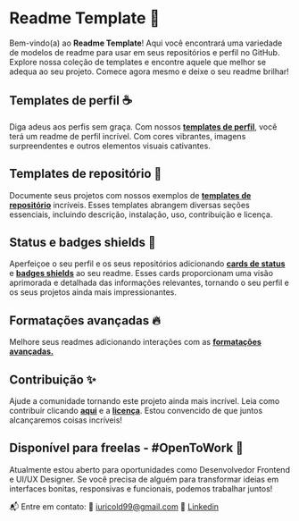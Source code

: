 # Readme Template 📜

Bem-vindo(a) ao **Readme Template**! Aqui você encontrará uma variedade de modelos de readme para usar em seus repositórios e perfil no GitHub. Explore nossa coleção de templates e encontre aquele que melhor se adequa ao seu projeto. Comece agora mesmo e deixe o seu readme brilhar!

## Templates de perfil ☕️

Diga adeus aos perfis sem graça. Com nossos **[templates de perfil](https://github.com/iuricode/readme-template/tree/main/perfil)**, você terá um readme de perfil incrível. Com cores vibrantes, imagens surpreendentes e outros elementos visuais cativantes.

## Templates de repositório 🎉

Documente seus projetos com nossos exemplos de **[templates de repositório](https://github.com/iuricode/readme-template/tree/main/repositorio)** incríveis. Esses templates abrangem diversas seções essenciais, incluindo descrição, instalação, uso, contribuição e licença.

## Status e badges shields 🦄

Aperfeiçoe o seu perfil e os seus repositórios adicionando **[cards de status](https://github.com/iuricode/readme-template/tree/main/cards-status/readme.md)** e **[badges shields](https://github.com/iuricode/readme-template/tree/main/badges-shields/readme.md)** ao seu readme. Esses cards proporcionam uma visão aprimorada e detalhada das informações relevantes, tornando o seu perfil e os seus projetos ainda mais impressionantes.

## Formatações avançadas 🔥

Melhore seus readmes adicionando interações com as **[formatações avançadas.](https://github.com/iuricode/readme-template/tree/main/avancado/readme.md)**

## Contribuição ✨

Ajude a comunidade tornando este projeto ainda mais incrível. Leia como contribuir clicando **[aqui](https://github.com/iuricode/readme-template/blob/main/CONTRIBUTING.md)** e a **[licença](https://github.com/iuricode/readme-template/blob/main/LICENSE.md)**. Estou convencido de que juntos alcançaremos coisas incríveis!

## Disponível para freelas - #OpenToWork 🚀

Atualmente estou aberto para oportunidades como Desenvolvedor Frontend e UI/UX Designer. Se você precisa de alguém para transformar ideias em interfaces bonitas, responsivas e funcionais, podemos trabalhar juntos!

📬 Entre em contato:
📧 iuricold99@gmail.com
💼 [Linkedin](https://www.linkedin.com/in/iuricode/)
